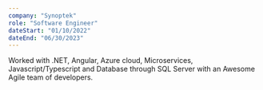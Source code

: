 ```yaml
---
company: "Synoptek"
role: "Software Engineer"
dateStart: "01/10/2022"
dateEnd: "06/30/2023"
---
```


Worked with .NET, Angular, Azure cloud, Microservices, Javascript/Typescript and Database through SQL Server with an Awesome Agile team of developers.